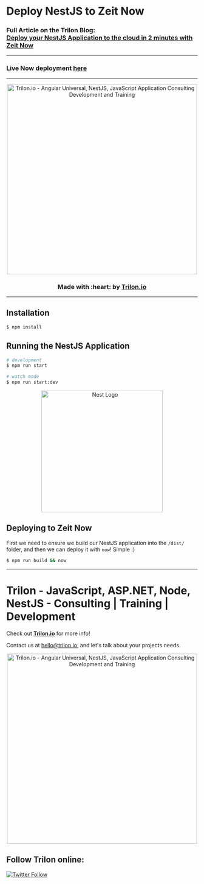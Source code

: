 # Deploy NestJS to Zeit Now

### Full Article on the Trilon Blog:<br> [Deploy your NestJS Application to the cloud in 2 minutes with Zeit Now](https://trilon.io/blog/deploying-nestjs-to-zeit-now) 

---

### Live Now deployment [here](https://nestjs-zeit.now.sh/)

---

<p align="center">
  <a href="https://trilon.io" target="_blank">
        <img width="500" height="auto" src="https://trilon.io/trilon-logo-clear.png" alt="Trilon.io - Angular Universal, NestJS, JavaScript Application Consulting Development and Training">
  </a>
</p>


<h3 align="center"> Made with :heart: by <a href="https://trilon.io">Trilon.io</a></h3>

---

## Installation

```bash
$ npm install
```

## Running the NestJS Application

```bash
# development
$ npm run start

# watch mode
$ npm run start:dev
```

<p align="center">
  <a href="http://nestjs.com/" target="blank"><img src="https://nestjs.com/img/logo_text.svg" width="320" alt="Nest Logo" /></a>
</p>

## Deploying to Zeit Now

First we need to ensure we build our NestJS application into the `/dist/` folder, and then we can deploy it with `now`! Simple :)

```bash
$ npm run build && now
```


----

# Trilon - JavaScript, ASP.NET, Node, NestJS - Consulting | Training | Development

Check out **[Trilon.io](https://Trilon.io)** for more info! 

Contact us at <hello@trilon.io>, and let's talk about your projects needs.

<p align="center">
  <a href="https://trilon.io" target="_blank">
        <img width="500" height="auto" src="https://trilon.io/trilon-logo-clear.png" alt="Trilon.io - Angular Universal, NestJS, JavaScript Application Consulting Development and Training">
  </a>
</p>

## Follow Trilon online:

[![Twitter Follow](https://img.shields.io/twitter/follow/Trilon_io.svg?style=social)](https://twitter.com/Trilon_io)
